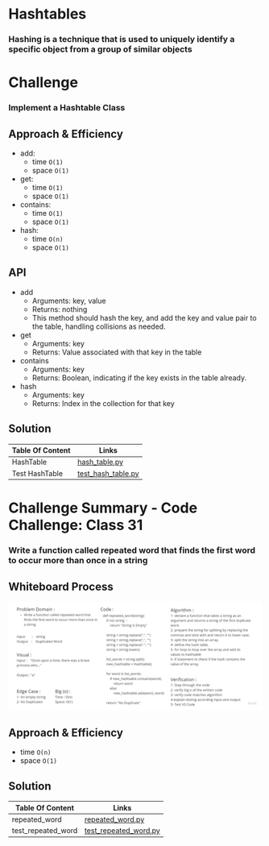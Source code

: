 # Hashtables
<!-- Short summary or background information -->
### Hashing is a technique that is used to uniquely identify a specific object from a group of similar objects

# Challenge
<!-- Description of the challenge -->
### Implement a Hashtable Class

## Approach & Efficiency
<!-- What approach did you take? Why? What is the Big O space/time for this approach? -->
* add:
  * time `O(1)`
  * space `O(1)`
* get:
  * time `O(1)`
  * space `O(1)`
* contains:
  * time `O(1)`
  * space `O(1)`
* hash:
  * time `O(n)`
  * space `O(1)`

## API
<!-- Description of each method publicly available in each of your hashtable -->
* add
  * Arguments: key, value
  * Returns: nothing
  * This method should hash the key, and add the key and value pair to the table, handling collisions as needed.
* get
  * Arguments: key
  * Returns: Value associated with that key in the table
* contains
  * Arguments: key
  * Returns: Boolean, indicating if the key exists in the table already.
* hash
  * Arguments: key
  * Returns: Index in the collection for that key

## Solution
<!-- Show how to run your code, and examples of it in action -->
| Table Of Content                               | Links                                       |
| ---------------------------------------------- | ------------------------------------------- |
| HashTable                                      | [hash_table.py](hash_table/hash_table.py)|
| Test HashTable                                 | [test_hash_table.py](tests/test_hash_table.py)|

# Challenge Summary - Code Challenge: Class 31
<!-- Description of the challenge -->
### Write a function called repeated word that finds the first word to occur more than once in a string

## Whiteboard Process
<!-- Embedded whiteboard image -->
![hashmap-repeated-word](img/hashmap-repeated-word.jpg)

## Approach & Efficiency
<!-- What approach did you take? Why? What is the Big O space/time for this approach? -->
* time `O(n)`
* space `O(1)`

## Solution
<!-- Show how to run your code, and examples of it in action -->
| Table Of Content                               | Links                                       |
| ---------------------------------------------- | ------------------------------------------- |
| repeated_word                                  | [repeated_word.py](hashtable/repeated_word.py)|
| test_repeated_word                             | [test_repeated_word.py](tests/test_repeated_word.py)|
